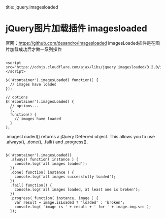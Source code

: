 title: jquery.imagesloaded 

#  jQuery图片加载插件 imagesloaded 
官网：https://github.com/desandro/imagesloaded
imagesLoaded插件是在图片加载成功后才做一系列操作
```

<script src="https://cdnjs.cloudflare.com/ajax/libs/jquery.imagesloaded/3.2.0/imagesloaded.pkgd.min.js"></script>

$('#container').imagesLoaded( function() {
  // images have loaded
});

// options
$('#container').imagesLoaded( {
  // options...
  },
  function() {
    // images have loaded
  }
);

```
.imagesLoaded() returns a jQuery Deferred object. This allows you to use .always(), .done(), .fail() and .progress().

```

$('#container').imagesLoaded()
  .always( function( instance ) {
    console.log('all images loaded');
  })
  .done( function( instance ) {
    console.log('all images successfully loaded');
  })
  .fail( function() {
    console.log('all images loaded, at least one is broken');
  })
  .progress( function( instance, image ) {
    var result = image.isLoaded ? 'loaded' : 'broken';
    console.log( 'image is ' + result + ' for ' + image.img.src );
  });

```
